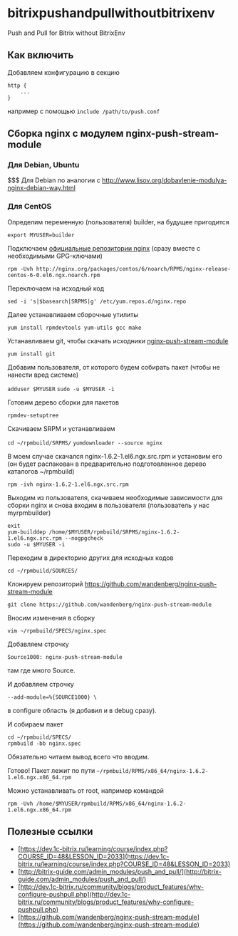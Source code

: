 # bitrixpushandpullwithoutbitrixenv
Push and Pull for Bitrix without BitrixEnv

## Как включить
Добавляем конфигурацию в секцию 
```
http {
    ...
}
```
например с помощью `include /path/to/push.conf`

## Сборка nginx с модулем nginx-push-stream-module
### Для Debian, Ubuntu
$$$ Для Debian по аналогии с http://www.lisov.org/dobavlenie-modulya-nginx-debian-way.html

### Для CentOS
Определим переменную (пользователя) builder, на будущее пригодится

`export MYUSER=builder`

Подключаем [официальные репозитории nginx](http://nginx.org/en/linux_packages.html#stable) (сразу вместе с необходимыми GPG-ключами)

`rpm -Uvh http://nginx.org/packages/centos/6/noarch/RPMS/nginx-release-centos-6-0.el6.ngx.noarch.rpm`

Переключаем на исходный код

`sed -i 's|$basearch|SRPMS|g' /etc/yum.repos.d/nginx.repo`

Далее устанавливаем сборочные утилиты

`yum install rpmdevtools yum-utils gcc make`

Устанавливаем git, чтобы скачать исходники [nginx-push-stream-module](https://github.com/wandenberg/nginx-push-stream-module)

`yum install git`

Добавим пользователя, от которого будем собирать пакет (чтобы не нанести вред системе)

`adduser $MYUSER`
`sudo -u $MYUSER -i`

Готовим дерево сборки для пакетов

`rpmdev-setuptree`

Скачиваем SRPM и устанавливаем

`cd ~/rpmbuild/SRPMS/`
`yumdownloader --source nginx`

В моем случае скачался nginx-1.6.2-1.el6.ngx.src.rpm и установим его (он будет распакован в предварительно подготовленное дерево каталогов ~/rpmbuild)

`rpm -ivh nginx-1.6.2-1.el6.ngx.src.rpm`

Выходим из пользователя, скачиваем необходимые зависимости для сборки nginx и снова входим в пользователя (пользователь у нас myrpmbuilder)

```
exit
yum-builddep /home/$MYUSER/rpmbuild/SRPMS/nginx-1.6.2-1.el6.ngx.src.rpm --nogpgcheck
sudo -u $MYUSER -i
```

Переходим в директорию других для исходных кодов

`cd ~/rpmbuild/SOURCES/`

Клонируем репозиторий https://github.com/wandenberg/nginx-push-stream-module

`git clone https://github.com/wandenberg/nginx-push-stream-module`

Вносим изменения в сборку

`vim ~/rpmbuild/SPECS/nginx.spec`

Добавляем строчку

`Source1000: nginx-push-stream-module`

там где много Source.

И добавляем строчку

`--add-module=%{SOURCE1000} \`

в configure область (я добавил и в debug сразу).

И собираем пакет

```
cd ~/rpmbuild/SPECS/
rpmbuild -bb nginx.spec
```

Обязательно читаем вывод всего что вводим.

Готово! Пакет лежит по пути `~/rpmbuild/RPMS/x86_64/nginx-1.6.2-1.el6.ngx.x86_64.rpm`

Можно устанавливать от root, например командой

`rpm -Uvh /home/$MYUSER/rpmbuild/RPMS/x86_64/nginx-1.6.2-1.el6.ngx.x86_64.rpm`

## Полезные ссылки
- [https://dev.1c-bitrix.ru/learning/course/index.php?COURSE_ID=48&LESSON_ID=2033](https://dev.1c-bitrix.ru/learning/course/index.php?COURSE_ID=48&LESSON_ID=2033)
- [http://bitrix-guide.com/admin_modules/push_and_pull/](http://bitrix-guide.com/admin_modules/push_and_pull/)
- [http://dev.1c-bitrix.ru/community/blogs/product_features/why-configure-pushpull.php](http://dev.1c-bitrix.ru/community/blogs/product_features/why-configure-pushpull.php)
- [https://github.com/wandenberg/nginx-push-stream-module](https://github.com/wandenberg/nginx-push-stream-module)
